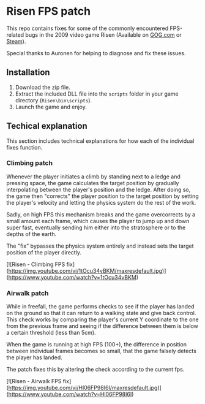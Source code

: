 
# Risen FPS patch

This repo contains fixes for some of the commonly encountered FPS-related bugs in the 2009 video game Risen (Available on [GOG.com](https://www.gog.com/en/game/risen) or [Steam](https://store.steampowered.com/app/40300/Risen/?l=czech)).

Special thanks to Auronen for helping to diagnose and fix these issues.

## Installation

1. Download the zip file.
2. Extract the included DLL file into the `scripts` folder in your game directory (`Risen\bin\scripts`).
3. Launch the game and enjoy.

## Techical explanation

This section includes technical explanations for how each of the individual fixes function.

### Climbing patch

Whenever the player initiates a climb by standing next to a ledge and pressing space, the game calculates the target position by gradually interpolating between the player's position and the ledge. After doing so, the game then "corrects" the player position to the target position by setting the player's velocity and letting the physics system do the rest of the work.

Sadly, on high FPS this mechanism breaks and the game overcorrects by a small amount each frame, which causes the player to jump up and down super fast, eventually sending him either into the stratosphere or to the depths of the earth.

The "fix" bypasses the physics system entirely and instead sets the target position of the player directly.

[![Risen - Climbing FPS fix]
(https://img.youtube.com/vi/1tOcu34vBKM/maxresdefault.jpg)]
(https://www.youtube.com/watch?v=1tOcu34vBKM)

### Airwalk patch

While in freefall, the game performs checks to see if the player has landed on the ground so that it can return to a walking state and give back control. This check works by comparing the player's current Y coordinate to the one from the previous frame and seeing if the difference between them is below a certain threshold (less than 5cm). 

When the game is running at high FPS (100+), the difference in position between individual frames becomes so small, that the game falsely detects the player has landed.

The patch fixes this by altering the check according to the current fps.

[![Risen - Airwalk FPS fix]
(https://img.youtube.com/vi/Hl06FP98I6I/maxresdefault.jpg)]
(https://www.youtube.com/watch?v=Hl06FP98I6I)
